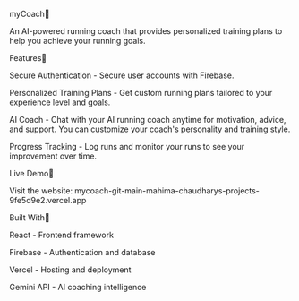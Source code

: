 myCoach🌟

An AI-powered running coach that provides personalized training plans to help you achieve your running goals.

Features🌟

Secure Authentication - Secure user accounts with Firebase.

Personalized Training Plans - Get custom running plans tailored to your experience level and goals.

AI Coach - Chat with your AI running coach anytime for motivation, advice, and support. You can customize your coach's personality and training style.

Progress Tracking - Log runs and monitor your runs to see your improvement over time.

Live Demo🌟

Visit the website: mycoach-git-main-mahima-chaudharys-projects-9fe5d9e2.vercel.app

Built With🌟

React - Frontend framework

Firebase - Authentication and database

Vercel - Hosting and deployment

Gemini API - AI coaching intelligence
